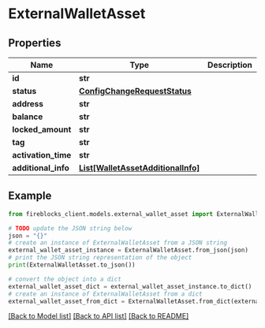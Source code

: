 # ExternalWalletAsset


## Properties

Name | Type | Description | Notes
------------ | ------------- | ------------- | -------------
**id** | **str** |  | [optional] 
**status** | [**ConfigChangeRequestStatus**](ConfigChangeRequestStatus.md) |  | [optional] 
**address** | **str** |  | [optional] 
**balance** | **str** |  | [optional] 
**locked_amount** | **str** |  | [optional] 
**tag** | **str** |  | [optional] 
**activation_time** | **str** |  | [optional] 
**additional_info** | [**List[WalletAssetAdditionalInfo]**](WalletAssetAdditionalInfo.md) |  | [optional] 

## Example

```python
from fireblocks_client.models.external_wallet_asset import ExternalWalletAsset

# TODO update the JSON string below
json = "{}"
# create an instance of ExternalWalletAsset from a JSON string
external_wallet_asset_instance = ExternalWalletAsset.from_json(json)
# print the JSON string representation of the object
print(ExternalWalletAsset.to_json())

# convert the object into a dict
external_wallet_asset_dict = external_wallet_asset_instance.to_dict()
# create an instance of ExternalWalletAsset from a dict
external_wallet_asset_from_dict = ExternalWalletAsset.from_dict(external_wallet_asset_dict)
```
[[Back to Model list]](../README.md#documentation-for-models) [[Back to API list]](../README.md#documentation-for-api-endpoints) [[Back to README]](../README.md)


